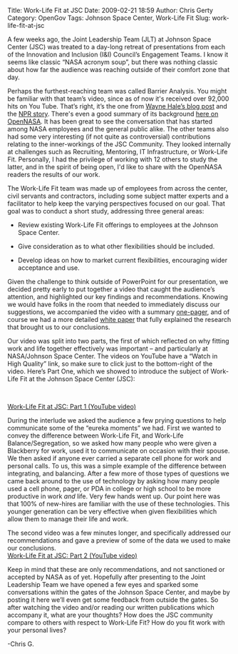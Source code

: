 Title: Work-Life Fit at JSC
Date: 2009-02-21 18:59
Author: Chris Gerty
Category: OpenGov
Tags: Johnson Space Center, Work-Life Fit
Slug: work-life-fit-at-jsc

A few weeks ago, the Joint Leadership Team (JLT) at Johnson Space Center
(JSC) was treated to a day-long retreat of presentations from each of
the Innovation and Inclusion (I&I) Council’s Engagement Teams. I know it
seems like classic “NASA acronym soup”, but there was nothing classic
about how far the audience was reaching outside of their comfort zone
that day.

Perhaps the furthest-reaching team was called Barrier Analysis. You
might be familiar with that team’s video, since as of now it's received
over 92,000 hits on You Tube. That’s right, it’s the one from [Wayne
Hale’s blog post][] and the [NPR story][]. There's even a good summary
of its background [here on OpenNASA][]. It has been great to see the
conversation that has started among NASA employees and the general
public alike. The other teams also had some very interesting (if not
quite as controversial) contributions relating to the inner-workings of
the JSC Community. They looked internally at challenges such as
Recruiting, Mentoring, IT Infrastructure, or Work-Life Fit. Personally,
I had the privilege of working with 12 others to study the latter, and
in the spirit of being open, I'd like to share with the OpenNASA readers
the results of our work.

The Work-Life Fit team was made up of employees from across the center,
civil servants and contractors, including some subject matter experts
and a facilitator to help keep the varying perspectives focused on our
goal. That goal was to conduct a short study, addressing three general
areas:

-   <div class="MsoNormal">

    Review existing Work-Life Fit offerings to employees at the Johnson
    Space Center.

    </div>

-   <div class="MsoNormal">

    Give consideration as to what other flexibilities should be
    included.

    </div>

-   <div class="MsoNormal">

    Develop ideas on how to market current flexibilities, encouraging
    wider acceptance and use.

    </div>

Given the challenge to think outside of PowerPoint for our presentation,
we decided pretty early to put together a video that caught the
audience’s attention, and highlighted our key findings and
recommendations. Knowing we would have folks in the room that needed to
immediately discuss our suggestions, we accompanied the video with a
summary [one-pager][], and of course we had a more detailed [white
paper][] that fully explained the research that brought us to our
conclusions.

Our video was split into two parts, the first of which reflected on why
fitting work and life together effectively was important – and
particularly at NASA/Johnson Space Center. The videos on YouTube have a
“Watch in High Quality” link, so make sure to click just to the
bottom-right of the video. Here’s Part One, which we showed to introduce
the subject of Work-Life Fit at the Johnson Space Center (JSC):

 

[Work-Life Fit at JSC: Part 1 (YouTube video)][]

During the interlude we asked the audience a few prying questions to
help communicate some of the “eureka moments” we had. First we wanted to
convey the difference between Work-Life Fit, and Work-Life
Balance/Segregation, so we asked how many people who were given a
Blackberry for work, used it to communicate on occasion with their
spouse. We then asked if anyone ever carried a separate cell phone for
work and personal calls. To us, this was a simple example of the
difference between integrating, and balancing. After a few more of those
types of questions we came back around to the use of technology by
asking how many people used a cell phone, pager, or PDA in college or
high school to be more productive in work *and* life. Very few hands
went up. Our point here was that 100% of new-hires are familiar with the
use of these technologies. This younger generation can be very effective
when given flexibilities which allow them to manage their life and work.

The second video was a few minutes longer, and specifically addressed
our recommendations and gave a preview of some of the data we used to
make our conclusions.  
[Work-Life Fit at JSC: Part 2 (YouTube video)][]

Keep in mind that these are only recommendations, and not sanctioned or
accepted by NASA as of yet. Hopefully after presenting to the Joint
Leadership Team we have opened a few eyes and sparked some conversations
within the gates of the Johnson Space Center, and maybe by posting it
here we’ll even get some feedback from outside the gates. So after
watching the video and/or reading our written publications which
accompany it, what are your thoughts? How does the JSC community compare
to others with respect to Work-Life Fit? How do you fit work with your
personal lives?

-Chris G.

  [Wayne Hale’s blog post]: http://wiki.nasa.gov/cm/blog/waynehalesblog.blog/posts/post_1233287218005.html
    "Stifling Dissent"
  [NPR story]: http://www.npr.org/templates/story/story.php?storyId=100346538
    "NPR Story on Barrier Analysis video"
  [here on OpenNASA]: http://www.opennasa.com/2009/01/28/barriers-to-innovation-and-inclusion/
  [one-pager]: http://10.128.27.6/wp-content/uploads/2009/02/work-life-fit-one-pager-final.doc
    "Work-Life Fit One Pager"
  [white paper]: http://10.128.27.6/wp-content/uploads/2009/02/work-life-fit-white-paper-final.doc
    "Work-Life Fit White Paper"
  [Work-Life Fit at JSC: Part 1 (YouTube video)]: http://www.youtube.com/watch?v=mHyRA8Tx24I#
  [Work-Life Fit at JSC: Part 2 (YouTube video)]: http://www.youtube.com/watch?v=s0_z8z_smTI&feature=related#
